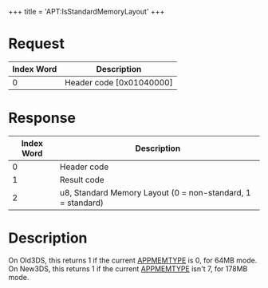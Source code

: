 +++
title = 'APT:IsStandardMemoryLayout'
+++

# Request

| Index Word | Description                |
|------------|----------------------------|
| 0          | Header code \[0x01040000\] |

# Response

| Index Word | Description                                                 |
|------------|-------------------------------------------------------------|
| 0          | Header code                                                 |
| 1          | Result code                                                 |
| 2          | u8, Standard Memory Layout (0 = non-standard, 1 = standard) |

# Description

On Old3DS, this returns 1 if the current
[APPMEMTYPE](Configuration_Memory#APPMEMTYPE "wikilink") is 0, for 64MB
mode. On New3DS, this returns 1 if the current
[APPMEMTYPE](Configuration_Memory#APPMEMTYPE "wikilink") isn't 7, for
178MB mode.